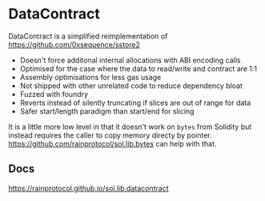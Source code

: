 # DataContract

DataContract is a simplified reimplementation of
https://github.com/0xsequence/sstore2

- Doesn't force additonal internal allocations with ABI encoding calls
- Optimised for the case where the data to read/write and contract are 1:1
- Assembly optimisations for less gas usage
- Not shipped with other unrelated code to reduce dependency bloat
- Fuzzed with foundry
- Reverts instead of silently truncating if slices are out of range for data
- Safer start/length paradigm than start/end for slicing

It is a little more low level in that it doesn't work on `bytes` from
Solidity but instead requires the caller to copy memory directy by pointer.
https://github.com/rainprotocol/sol.lib.bytes can help with that.

## Docs

https://rainprotocol.github.io/sol.lib.datacontract